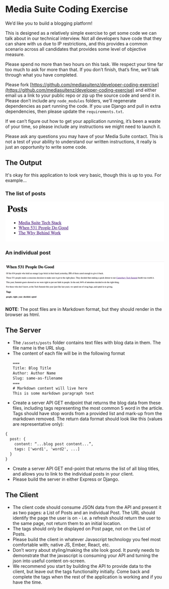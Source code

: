 # Media Suite Coding Exercise
We’d like you to build a blogging platform!

This is designed as a relatively simple exercise to get some code we can talk about in our technical interview. Not all developers have code that they can share with us due to IP restrictions, and this provides a common scenario across all candidates that provides some level of objective measure.

Please spend no more than two hours on this task.  We respect your time far too much to ask for more than that.  If you don’t finish, that’s fine, we’ll talk through what you have completed.

Please fork [https://github.com/mediasuitenz/developer-coding-exercise](https://github.com/mediasuitenz/developer-coding-exercise) and either email us a link to your public repo or zip up the source code and send it in.  Please don’t include any `node_modules` folders, we'll regenerate dependencies as part running the code.  If you use Django and pull in extra dependencies, then please update the `requirements.txt`.

If we can’t figure out how to get your application running, it’s been a waste of your time, so please include any instructions we might need to launch it.

Please ask any questions you may have of your Media Suite contact. This is not a test of your ability to understand our written instructions, it really is just an opportunity to write some code.

## The Output
It's okay for this application to look very basic, though this is up to you. For example...

### The list of posts
![List of Posts](./posts.png)

### An individual post
![An individual post](./post.png)
**NOTE**: The post files are in Markdown format, but they should render in the browser as html.

## The Server
* The `/assets/posts` folder contains text files with blog data in them. The file name is the URL slug.
* The content of each file will be in the following format
	```
	===
	Title: Blog Title
	Author: Author Name
	Slug: same-as-filename
	===
	# Markdown content will live here
	This is some markdown paragraph text
	```
* Create a server API GET endpoint that returns the blog data from these files, including tags representing the most common 5 word in the article.  Tags should have stop words from a provided list and mark-up from the markdown removed.  The return data format should look like this (values are representative only):
```
{
  post: {
    content: “...blog post content...”,
    tags: ['word1', 'word2', ...]
  }
}
```
* Create a server API GET end-point that returns the list of all blog titles, and allows you to link to the individual posts in your client.
* Please build the server in either Express or Django.

## The Client
* The client code should consume JSON data from the API and present it as two pages: a List of Posts and an individual Post. The URL should identify the page the user is on - i.e. a refresh should return the user to the same page, not return them to an initial location.
* The tags should only be displayed on Post page, not on the List of Posts.
* Please build the client in whatever Javascript technology you feel most comfortable with; native JS, Ember, React, etc.
* Don’t worry about styling/making the site look good. It purely needs to demonstrate that the javascript is consuming your API and turning the json into useful content on-screen.
* We recommend you start by building the API to provide data to the client, but leave out the tags functionality initially.  Come back and complete the tags when the rest of the application is working and if you have the time.
